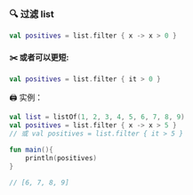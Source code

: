### 🔍 过滤 list
```kotlin
val positives = list.filter { x -> x > 0 }
```
#### ✂️ 或者可以更短:

```kotlin
val positives = list.filter { it > 0 }
```

🖨️ 实例：

```kotlin
val list = listOf(1, 2, 3, 4, 5, 6, 7, 8, 9)
val positives = list.filter { x -> x > 5 }
// 或 val positives = list.filter { it > 5 }

fun main(){
    println(positives)
}

// [6, 7, 8, 9]
```